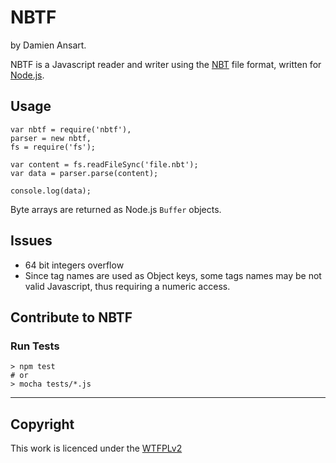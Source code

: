 NBTF
====

by Damien Ansart.

NBTF is a Javascript reader and writer using the [NBT](http://wiki.vg/NBT) file format, written for [Node.js](http://nodejs.org/).


Usage
-----

	var nbtf = require('nbtf'),
    parser = new nbtf,
    fs = require('fs');
    
    var content = fs.readFileSync('file.nbt');
    var data = parser.parse(content);
    
    console.log(data);

Byte arrays are returned as Node.js `Buffer` objects.


Issues
------

 * 64 bit integers overflow
 * Since tag names are used as Object keys, some tags names may be not valid Javascript, thus requiring a numeric access.


Contribute to NBTF
------------------
### Run Tests 
    
    > npm test
    # or
    > mocha tests/*.js 

_________

Copyright
---------

This work is licenced under the [WTFPLv2](http://sam.zoy.org/wtfpl/)
